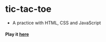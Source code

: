 # tic-tac-toe

* A practice with HTML, CSS and JavaScript
#### Play it <a href="https://627fe3b1413ffe1484c54a64--tic-tac-toe-arena.netlify.app/">here</a>
